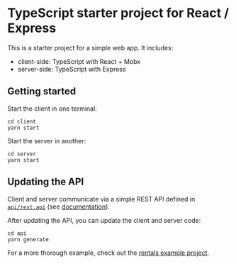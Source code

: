 # TypeScript starter project for React / Express

This is a starter project for a simple web app. It includes:
- client-side: TypeScript with React + Mobx
- server-side: TypeScript with Express

## Getting started

Start the client in one terminal:
```
cd client
yarn start
```

Start the server in another:
```
cd server
yarn start
```

## Updating the API

Client and server communicate via a simple REST API defined in [`api/rest.api`](api/rest.api) (see [documentation](https://www.npmjs.com/package/@zenclabs/api)).

After updating the API, you can update the client and server code:
```
cd api
yarn generate
```

For a more thorough example, check out the [rentals example project](https://github.com/fwouts/rentals).
